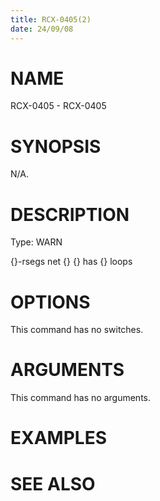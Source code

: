 ```yaml
---
title: RCX-0405(2)
date: 24/09/08
---
```


# NAME

RCX-0405 - RCX-0405

# SYNOPSIS

N/A.

# DESCRIPTION

Type: WARN

{}-rsegs net {} {} has {} loops

# OPTIONS

This command has no switches.

# ARGUMENTS

This command has no arguments.

# EXAMPLES

# SEE ALSO
